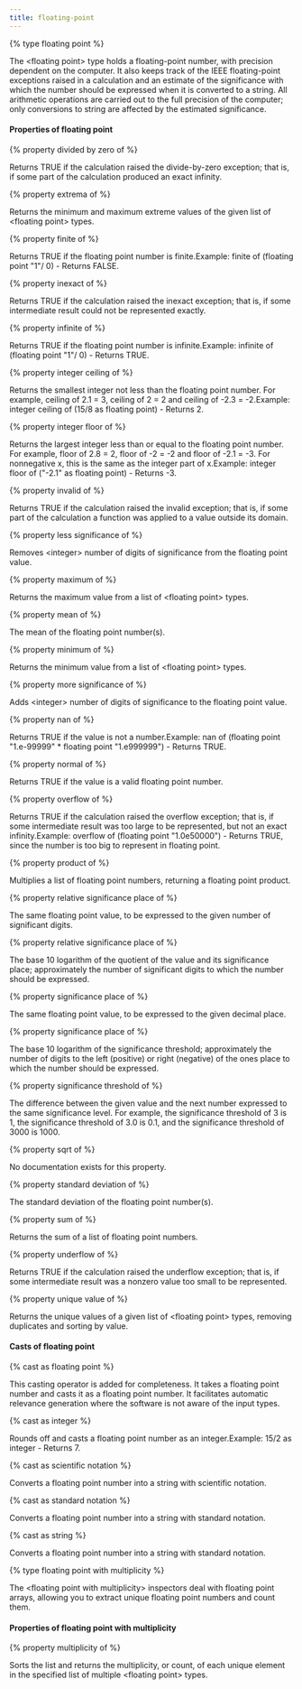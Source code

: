 ```yaml
---
title: floating-point
---
```


{% type floating point %}

The &lt;floating point&gt; type holds a floating-point number, with precision dependent on the computer. It also keeps track of the IEEE floating-point exceptions raised in a calculation and an estimate of the significance with which the number should be expressed when it is converted to a string. All arithmetic operations are carried out to the full precision of the computer; only conversions to string are affected by the estimated significance.

#### Properties of floating point

{% property divided by zero of <floating point> %}

Returns TRUE if the calculation raised the divide-by-zero exception; that is, if some part of the calculation produced an exact infinity.

{% property extrema of <floating point> %}

Returns the minimum and maximum extreme values of the given list of &lt;floating point&gt; types.

{% property finite of <floating point> %}

Returns TRUE if the floating point number is finite.Example: finite of (floating point &quot;1&quot;/ 0) - Returns FALSE.

{% property inexact of <floating point> %}

Returns TRUE if the calculation raised the inexact exception; that is, if some intermediate result could not be represented exactly.

{% property infinite of <floating point> %}

Returns TRUE if the floating point number is infinite.Example: infinite of (floating point &quot;1&quot;/ 0) - Returns TRUE.

{% property integer ceiling of <floating point> %}

Returns the smallest integer not less than the floating point number. For example, ceiling of 2.1 = 3, ceiling of 2 = 2 and ceiling of -2.3 = -2.Example: integer ceiling of (15/8 as floating point) - Returns 2.

{% property integer floor of <floating point> %}

Returns the largest integer less than or equal to the floating point number. For example, floor of 2.8 = 2, floor of -2 = -2 and floor of -2.1 = -3. For nonnegative x, this is the same as the integer part of x.Example:  integer floor of (&quot;-2.1&quot; as floating point) - Returns -3.

{% property invalid of <floating point> %}

Returns TRUE if the calculation raised the invalid exception; that is, if some part of the calculation a function was applied to a value outside its domain.

{% property less significance <integer> of <floating point> %}

Removes &lt;integer&gt; number of digits of significance from the floating point value.

{% property maximum of <floating point> %}

Returns the maximum value from a list of &lt;floating point&gt; types.

{% property mean of <floating point> %}

The mean of the floating point number(s).

{% property minimum of <floating point> %}

Returns the minimum value from a list of &lt;floating point&gt; types.

{% property more significance <integer> of <floating point> %}

Adds &lt;integer&gt; number of digits of significance to the floating point value.

{% property nan of <floating point> %}

Returns TRUE if the value is not a number.Example: nan of (floating point &quot;1.e-99999&quot; * floating point &quot;1.e999999&quot;) - Returns TRUE.

{% property normal of <floating point> %}

Returns TRUE if the value is a valid floating point number.

{% property overflow of <floating point> %}

Returns TRUE if the calculation raised the overflow exception; that is, if some intermediate result was too large to be represented, but not an exact infinity.Example: overflow of (floating point &quot;1.0e50000&quot;) - Returns TRUE, since the number is too big to represent in floating point.

{% property product of <floating point> %}

Multiplies a list of floating point numbers, returning a floating point product.

{% property relative significance place <integer> of <floating point> %}

The same floating point value, to be expressed to the given number of significant digits.

{% property relative significance place of <floating point> %}

The base 10 logarithm of the quotient of the value and its significance place; approximately the number of significant digits to which the number should be expressed.

{% property significance place <integer> of <floating point> %}

The same floating point value, to be expressed to the given decimal place.

{% property significance place of <floating point> %}

The base 10 logarithm of the significance threshold; approximately the number of digits to the left (positive) or right (negative) of the ones place to which the number should be expressed.

{% property significance threshold of <floating point> %}

The difference between the given value and the next number expressed to the same significance level. For example, the significance threshold of 3 is 1, the significance threshold of 3.0 is 0.1, and the significance threshold of 3000 is 1000.

{% property sqrt of <floating point> %}

No documentation exists for this property.

{% property standard deviation of <floating point> %}

The standard deviation of the floating point number(s).

{% property sum of <floating point> %}

Returns the sum of a list of floating point numbers.

{% property underflow of <floating point> %}

Returns TRUE if the calculation raised the underflow exception; that is, if some intermediate result was a nonzero value too small to be represented.

{% property unique value of <floating point> %}

Returns the unique values of a given list of &lt;floating point&gt; types, removing duplicates and sorting by value.

#### Casts of floating point

{% cast <floating point> as floating point %}

This casting operator is added for completeness. It takes a floating point number and casts it as a floating point number. It facilitates automatic relevance generation where the software is not aware of the input types.

{% cast <floating point> as integer %}

Rounds off and casts a floating point number as an integer.Example: 15/2 as integer - Returns 7.

{% cast <floating point> as scientific notation %}

Converts a floating point number into a string with scientific notation.

{% cast <floating point> as standard notation %}

Converts a floating point number into a string with standard notation.

{% cast <floating point> as string %}

Converts a floating point number into a string with standard notation.

{% type floating point with multiplicity %}

The &lt;floating point with multiplicity&gt; inspectors deal with floating point arrays, allowing you to extract unique floating point numbers and count them. 

#### Properties of floating point with multiplicity

{% property multiplicity of <floating point with multiplicity> %}

Sorts the list and returns the multiplicity, or count, of each unique element in the specified list of multiple &lt;floating point&gt; types.

